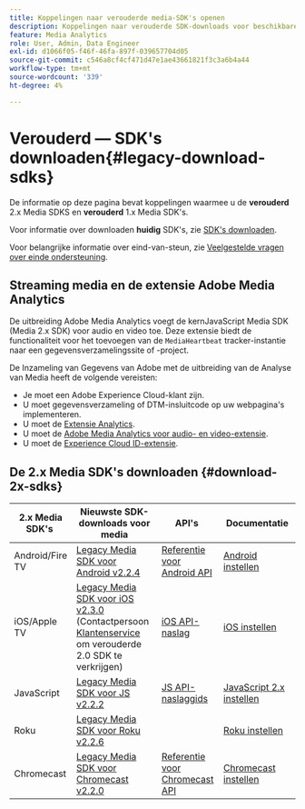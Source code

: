 ```yaml
---
title: Koppelingen naar verouderde media-SDK's openen
description: Koppelingen naar verouderde SDK-downloads voor beschikbare platforms, zoals Android, iOS, JavaScript, Chromecast en Roku.
feature: Media Analytics
role: User, Admin, Data Engineer
exl-id: d1066f05-f46f-46fa-897f-039657704d05
source-git-commit: c546a8cf4cf471d47e1ae43661821f3c3a6b4a44
workflow-type: tm+mt
source-wordcount: '339'
ht-degree: 4%

---
```


# Verouderd — SDK&#39;s downloaden{#legacy-download-sdks}

De informatie op deze pagina bevat koppelingen waarmee u de **verouderd**  2.x Media SDKS en **verouderd** 1.x Media SDK&#39;s.

Voor informatie over downloaden **huidig** SDK&#39;s, zie [SDK&#39;s downloaden](/help/getting-started/download-sdks.md).

Voor belangrijke informatie over eind-van-steun, zie [Veelgestelde vragen over einde ondersteuning](/help/additional-resources/end-of-support-faqs.md).

## Streaming media en de extensie Adobe Media Analytics

De uitbreiding Adobe Media Analytics voegt de kernJavaScript Media SDK (Media 2.x SDK) voor audio en video toe. Deze extensie biedt de functionaliteit voor het toevoegen van de `MediaHeartbeat` tracker-instantie naar een gegevensverzamelingssite of -project.

De Inzameling van Gegevens van Adobe met de uitbreiding van de Analyse van Media heeft de volgende vereisten:
* Je moet een Adobe Experience Cloud-klant zijn.
* U moet gegevensverzameling of DTM-insluitcode op uw webpagina&#39;s implementeren.
* U moet de [Extensie Analytics](https://experienceleague.adobe.com/docs/experience-platform/tags/extensions/adobe/analytics/overview.html).
* U moet de [Adobe Media Analytics voor audio- en video-extensie](https://experienceleague.adobe.com/docs/experience-platform/tags/extensions/client/media-analytics/overview.html).
* U moet de [Experience Cloud ID-extensie](https://experienceleague.adobe.com/docs/experience-platform/tags/extensions/adobe/id-service/overview.html).

## De 2.x Media SDK&#39;s downloaden {#download-2x-sdks}

| 2.x Media SDK&#39;s  | Nieuwste SDK-downloads voor media |  API&#39;s   |  Documentatie  |
| --- | --- | --- | --- |
| Android/Fire TV | [Legacy Media SDK voor Android v2.2.4](https://github.com/Adobe-Marketing-Cloud/media-sdks/releases/tag/android-v2.2.4) | [Referentie voor Android API](https://adobe-marketing-cloud.github.io/media-sdks/reference/android/) | [Android instellen](/help/legacy/media-sdk/setup/set-up-android.md) |
| iOS/Apple TV | [Legacy Media SDK voor iOS v2.3.0](https://github.com/Adobe-Marketing-Cloud/media-sdks/releases/tag/ios-v2.3.0) (Contactpersoon [Klantenservice](https://helpx.adobe.com/marketing-cloud/contact-support.html) om verouderde 2.0 SDK te verkrijgen) | [iOS API-naslag](https://adobe-marketing-cloud.github.io/media-sdks/reference/ios/) | [iOS instellen](/help/legacy/media-sdk/setup/set-up-ios.md) |
| JavaScript | [Legacy Media SDK voor JS v2.2.2](https://github.com/Adobe-Marketing-Cloud/media-sdks/releases/tag/js-v2.2.2) | [JS API-naslaggids](https://adobe-marketing-cloud.github.io/media-sdks/reference/javascript/) | [JavaScript 2.x instellen](/help/legacy/media-sdk/setup/setup-javascript/set-up-js-2.md) |
| Roku | [Legacy Media SDK voor Roku v2.2.6](https://github.com/Adobe-Marketing-Cloud/media-sdks/releases/tag/roku-v2.2.6) | | [Roku instellen](/help/implementation/media-sdk/setup/set-up-roku.md) |
| Chromecast | [Legacy Media SDK voor Chromecast v2.2.0](https://github.com/Adobe-Marketing-Cloud/media-sdks/releases/tag/chromecast-v2.2.0) | [Referentie voor Chromecast API](https://adobe-marketing-cloud.github.io/media-sdks/reference/chromecast/) | [Chromecast instellen](/help/implementation/media-sdk/setup/set-up-chromecast.md) |
